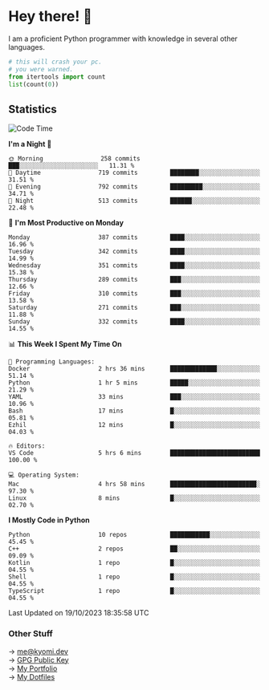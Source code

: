 # Hey there! 👋

I am a proficient Python programmer with knowledge in several other languages.

```py
# this will crash your pc.
# you were warned.
from itertools import count
list(count(0))
```

## Statistics
<!--START_SECTION:waka-->
![Code Time](http://img.shields.io/badge/Code%20Time-511%20hrs%2031%20mins-blue)

**I'm a Night 🦉** 

```text
🌞 Morning                258 commits         ███░░░░░░░░░░░░░░░░░░░░░░   11.31 % 
🌆 Daytime                719 commits         ████████░░░░░░░░░░░░░░░░░   31.51 % 
🌃 Evening                792 commits         █████████░░░░░░░░░░░░░░░░   34.71 % 
🌙 Night                  513 commits         ██████░░░░░░░░░░░░░░░░░░░   22.48 % 
```
📅 **I'm Most Productive on Monday** 

```text
Monday                   387 commits         ████░░░░░░░░░░░░░░░░░░░░░   16.96 % 
Tuesday                  342 commits         ████░░░░░░░░░░░░░░░░░░░░░   14.99 % 
Wednesday                351 commits         ████░░░░░░░░░░░░░░░░░░░░░   15.38 % 
Thursday                 289 commits         ███░░░░░░░░░░░░░░░░░░░░░░   12.66 % 
Friday                   310 commits         ███░░░░░░░░░░░░░░░░░░░░░░   13.58 % 
Saturday                 271 commits         ███░░░░░░░░░░░░░░░░░░░░░░   11.88 % 
Sunday                   332 commits         ████░░░░░░░░░░░░░░░░░░░░░   14.55 % 
```


📊 **This Week I Spent My Time On** 

```text
💬 Programming Languages: 
Docker                   2 hrs 36 mins       █████████████░░░░░░░░░░░░   51.14 % 
Python                   1 hr 5 mins         █████░░░░░░░░░░░░░░░░░░░░   21.29 % 
YAML                     33 mins             ███░░░░░░░░░░░░░░░░░░░░░░   10.96 % 
Bash                     17 mins             █░░░░░░░░░░░░░░░░░░░░░░░░   05.81 % 
Ezhil                    12 mins             █░░░░░░░░░░░░░░░░░░░░░░░░   04.03 % 

🔥 Editors: 
VS Code                  5 hrs 6 mins        █████████████████████████   100.00 % 

💻 Operating System: 
Mac                      4 hrs 58 mins       ████████████████████████░   97.30 % 
Linux                    8 mins              █░░░░░░░░░░░░░░░░░░░░░░░░   02.70 % 
```

**I Mostly Code in Python** 

```text
Python                   10 repos            ███████████░░░░░░░░░░░░░░   45.45 % 
C++                      2 repos             ██░░░░░░░░░░░░░░░░░░░░░░░   09.09 % 
Kotlin                   1 repo              █░░░░░░░░░░░░░░░░░░░░░░░░   04.55 % 
Shell                    1 repo              █░░░░░░░░░░░░░░░░░░░░░░░░   04.55 % 
TypeScript               1 repo              █░░░░░░░░░░░░░░░░░░░░░░░░   04.55 % 
```




 Last Updated on 19/10/2023 18:35:58 UTC
<!--END_SECTION:waka-->

### Other Stuff

→ [me@kyomi.dev](mailto:me@kyomi.dev)\
→ [GPG Public Key](https://github.com/bitterteriyaki.gpg)\
→ [My Portfolio](https://kyomi.dev)\
→ [My Dotfiles](https://github.com/bitterteriyaki/dotfiles)
